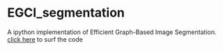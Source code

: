 # EGCI_segmentation
A ipython implementation of Efficient Graph-Based Image Segmentation.
 [click here](https://github.com/xavysp/EGBI_segmentation/blob/master/EGBIseg.ipynb) to surf the code